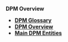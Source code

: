 
<strong>DPM Overview<strong>
<ul>
<li><a href="/articles/DPM/01_DPM_Overview/01_DPM_Glossary.md">DPM Glossary</a></li>
<li><a href="/articles/DPM/01_DPM_Overview/02_DPM_Overview.md">DPM Overview</li>
<li><a href="/articles/DPM/01_DPM_Overview/03_Main_DPM_Entities.md">Main DPM Entities</li>

</ul>
